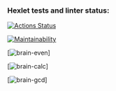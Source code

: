 ### Hexlet tests and linter status:
[![Actions Status](https://github.com/EinfachDietmar/python-project-49/actions/workflows/hexlet-check.yml/badge.svg)](https://github.com/EinfachDietmar/python-project-49/actions)

[![Maintainability](https://api.codeclimate.com/v1/badges/32b20642cc0815f637f3/maintainability)](https://codeclimate.com/github/EinfachDietmar/python-project-49/maintainability)

[![brain-even](https://asciinema.org/a/C6w8mCST6lgOqKtzl1MPcCagz)]

[![brain-calc](https://asciinema.org/a/OhzYrM1aMuXIgtQOMooFASUoO)]

[![brain-gcd](https://asciinema.org/a/TUuHfg3HwCTmogs2tSU3ZH5hi)]